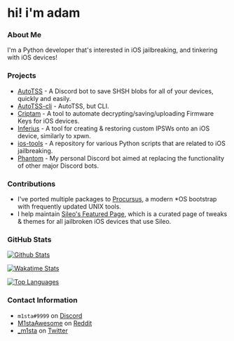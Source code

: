 # hi! i'm adam


### About Me
I'm a Python developer that's interested in iOS jailbreaking, and tinkering with iOS devices!

### Projects

- [AutoTSS](https://github.com/m1stadev/autotss/) - A Discord bot to save SHSH blobs for all of your devices, quickly and easily.
- [AutoTSS-cli](https://github.com/m1stadev/autotss-cli/) - AutoTSS, but CLI.
- [Criptam](https://github.com/m1stadev/Criptam/) - A tool to automate decrypting/saving/uploading Firmware Keys for iOS devices.
- [Inferius](https://github.com/m1stadev/Inferius/) - A tool for creating & restoring custom IPSWs onto an iOS device, similarly to xpwn.
- [ios-tools](https://github.com/m1stadev/ios-tools/) - A repository for various Python scripts that are related to iOS jailbreaking.
- [Phantom](https://github.com/m1stadev/Phantom/) - My personal Discord bot aimed at replacing the functionality of other major Discord bots.

### Contributions
- I've ported multiple packages to [Procursus](https://github.com/ProcursusTeam/Procursus/), a modern *OS bootstrap with frequently updated UNIX tools.
- I help maintain [Sileo's Featured Page](https://github.com/Sileo/featuredpage/), which is a curated page of tweaks & themes for all jailbroken iOS devices that use Sileo.

### GitHub Stats

[![Github Stats](https://github-readme-stats.vercel.app/api?username=m1stadev&show_icons=true)](https://github.com/m1stadev/)

[![Wakatime Stats](https://github-readme-stats.vercel.app/api/wakatime?username=m1stadev)](https://github.com/m1stadev/)

[![Top Languages](https://github-readme-stats.vercel.app/api/top-langs/?username=m1stadev&layout=compact&langs_count=6&hide=assembly)](https://github.com/m1stadev/)

### Contact Information
- `m1sta#9999` on [Discord](https://discord.com/)
- [M1staAwesome](https://reddit.com/u/M1staAwesome) on [Reddit](https://reddit.com/)
- [_m1sta](https://twitter.com/_m1sta) on [Twitter](https://twitter.com/)
